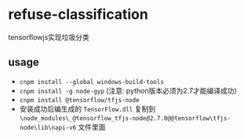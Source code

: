#  refuse-classification
 tensorflowjs实现垃圾分类

## usage
* ``` cnpm install --global windows-build-tools ```
* ``` cnpm install -g node-gyp ``` (注意: python版本必须为2.7才能编译成功)
* ``` cnpm install @tensorflow/tfjs-node ```
* 安装成功后编生成的 ``` TensorFlow.dll ``` 复制到``` \node_modules\_@tensorflow_tfjs-node@2.7.0@@tensorflow\tfjs-node\lib\napi-v6 ``` 文件里面